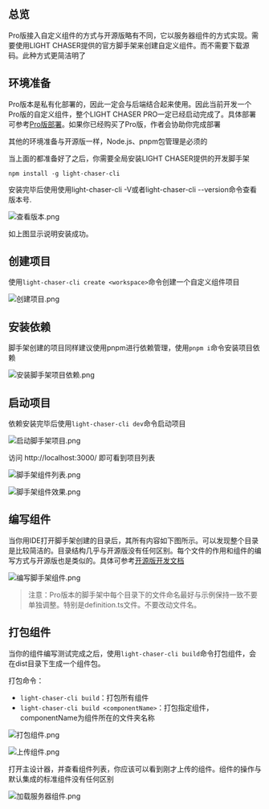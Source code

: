 ## 总览

Pro版接入自定义组件的方式与开源版略有不同，它以服务器组件的方式实现。需要使用LIGHT
CHASER提供的官方脚手架来创建自定义组件。而不需要下载源码。此种方式更简洁明了

## 环境准备

Pro版本是私有化部署的，因此一定会与后端结合起来使用。因此当前开发一个Pro版的自定义组件，整个LIGHT CHASER
PRO一定已经启动完成了。具体部署可参考[Pro版部署](deploy/deploy_pro.md)。如果你已经购买了Pro版，作者会协助你完成部署

其他的环境准备与开源版一样，Node.js、pnpm包管理是必须的

当上面的都准备好了之后，你需要全局安装LIGHT CHASER提供的开发脚手架

```shell
npm install -g light-chaser-cli
```

安装完毕后使用使用light-chaser-cli -V或者light-chaser-cli --version命令查看版本号.

![查看版本.png](查看版本.png)

如上图显示说明安装成功。

## 创建项目

使用`light-chaser-cli create <workspace>`命令创建一个自定义组件项目

![创建项目.png](创建项目.png)

## 安装依赖

脚手架创建的项目同样建议使用pnpm进行依赖管理，使用`pnpm i`命令安装项目依赖

![安装脚手架项目依赖.png](安装脚手架项目依赖.png)

## 启动项目

依赖安装完毕后使用`light-chaser-cli dev`命令启动项目

![启动脚手架项目.png](启动脚手架项目.png)

访问 http://localhost:3000/ 即可看到项目列表

![脚手架组件列表.png](脚手架组件列表.png)

![脚手架组件效果.png](脚手架组件效果.png)

## 编写组件

当你用IDE打开脚手架创建的目录后，其所有内容如下图所示。可以发现整个目录是比较简洁的。目录结构几乎与开源版没有任何区别。每个文件的作用和组件的编写方式与开源版也是类似的。具体可参考[开源版开发文档](develop/develop_open?id=核心文件及接口概念)

![编写脚手架组件.png](编写脚手架组件.png)

> 注意：Pro版本的脚手架中每个目录下的文件命名最好与示例保持一致不要单独调整。特别是definition.ts文件。不要改动文件名。

## 打包组件

当你的组件编写测试完成之后，使用`light-chaser-cli build`命令打包组件，会在dist目录下生成一个组件包。

打包命令：

- `light-chaser-cli build`：打包所有组件
- `light-chaser-cli build <componentName>`：打包指定组件，componentName为组件所在的文件夹名称

![打包组件.png](打包组件.png)

![上传组件.png](上传组件.png)

打开主设计器，并查看组件列表，你应该可以看到刚才上传的组件。组件的操作与默认集成的标准组件没有任何区别

![加载服务器组件.png](加载服务器组件.png)